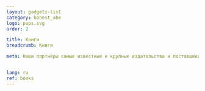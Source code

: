 ```yaml
---
layout: gadgets-list
category: honest_abe
logo: pups.svg
order: 2

title: Книги
breadcrumb: Книги

meta: Наши партнёры самые известные и крупные издательства и поставщики товаров.


lang: ru
ref: books
---
```

